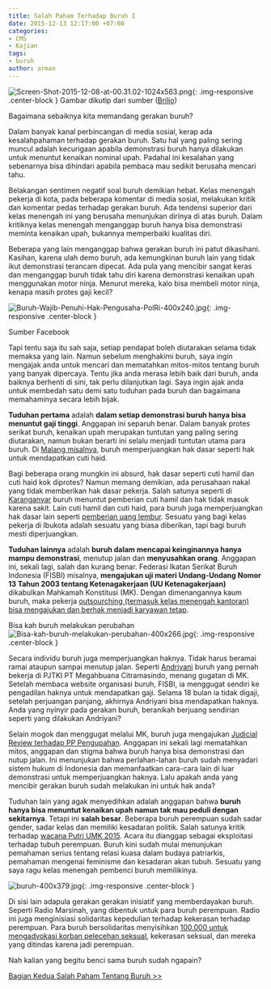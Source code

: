 ```yaml
---
title: Salah Paham Terhadap Buruh I
date: 2015-12-13 12:17:00 +07:00
categories:
- CMS
- Kajian
tags:
- buruh
author: arman
---
```


![Screen-Shot-2015-12-08-at-00.31.02-1024x563.png](/uploads/Screen-Shot-2015-12-08-at-00.31.02-1024x563.png){: .img-responsive .center-block }
Gambar dikutip dari sumber ([Brilio](http://www.brilio.net/news/curhatan-wanita-tentang-gaji-ini-menohok-buruh-yang-gemar-berdemo-151127q.html))

Bagaimana sebaiknya kita memandang gerakan buruh?

Dalam banyak kanal perbincangan di media sosial, kerap ada kesalahpahaman terhadap gerakan buruh. Satu hal yang paling sering muncul adalah kecurigaan apabila demonstrasi buruh hanya dilakukan untuk menuntut kenaikan nominal upah. Padahal ini kesalahan yang sebenarnya bisa dihindari apabila pembaca mau sedikit berusaha mencari tahu.

Belakangan sentimen negatif soal buruh demikian hebat. Kelas menengah pekerja di kota, pada beberapa komentar di media sosial, melakukan kritik dan komentar pedas terhadap gerakan buruh. Ada tendensi superior dari kelas menengah ini yang berusaha menunjukan dirinya di atas buruh. Dalam kritiknya kelas menengah menganggap buruh hanya bisa demonstrasi meminta kenaikan upah, bukannya memperbaiki kualitas diri.

Beberapa yang lain menganggap bahwa gerakan buruh ini patut dikasihani. Kasihan, karena ulah demo buruh, ada kemungkinan buruh lain yang tidak ikut demonstrasi terancam dipecat. Ada pula yang mencibir sangat keras dan menganggap buruh tidak tahu diri karena demonstrasi kenaikan upah menggunakan motor ninja. Menurut mereka, kalo bisa membeli motor ninja, kenapa masih protes gaji kecil?

![Buruh-Wajib-Penuhi-Hak-Pengusaha-PolRi-400x240.jpg](/uploads/Buruh-Wajib-Penuhi-Hak-Pengusaha-PolRi-400x240.jpg){: .img-responsive .center-block }

Sumber Facebook

Tapi tentu saja itu sah saja, setiap pendapat boleh diutarakan selama tidak memaksa yang lain. Namun sebelum menghakimi buruh, saya ingin mengajak anda untuk mencari dan mematahkan mitos-mitos tentang buruh yang banyak dipercaya. Tentu jika anda merasa lebih baik dari buruh, anda baiknya berhenti di sini, tak perlu dilanjutkan lagi. Saya ingin ajak anda untuk membedah satu demi satu tuduhan pada buruh dan bagaimana memahaminya secara lebih bijak.

**Tuduhan pertama** adalah **dalam setiap demonstrasi buruh hanya bisa menuntut gaji tinggi**. Anggapan ini separuh benar. Dalam banyak protes serikat buruh, kenaikan upah merupakan tuntutan yang paling sering diutarakan, namun bukan berarti ini selalu menjadi tuntutan utama para buruh. Di [Malang misalnya](http://nasional.kompas.com/read/2009/04/14/18060269/tuntut.hak.cuti.haid.buruh.di.kota.malang.demo), buruh memperjuangkan hak dasar seperti hak untuk mendapatkan cuti haid.

Bagi beberapa orang mungkin ini absurd, hak dasar seperti cuti hamil dan cuti haid kok diprotes? Namun memang demikian, ada perusahaan nakal yang tidak memberikan hak dasar pekerja. Salah satunya seperti di [Karanganyar](http://suaramerdeka.com/v1/index.php/read/news/2013/08/20/168885/Tak-Diberi-Hak-Cuti-Hamil-350-Buruh-Demo) buruh menuntut pemberian cuti hamil dan hak tidak masuk karena sakit. Lain cuti hamil dan cuti haid, para buruh juga memperjuangkan hak dasar lain seperti [pemberian uang lembur](http://solidaritas.net/2015/05/tuntut-keadilan-buruh-demo-di-phi-bandung.html). Sesuatu yang bagi kelas pekerja di Ibukota adalah sesuatu yang biasa diberikan, tapi bagi buruh mesti diperjuangkan.

**Tuduhan lainnya** adalah **buruh dalam mencapai keinginannya hanya mampu demonstrasi**, menutup jalan dan **menyusahkan orang**. Anggapan ini, sekali lagi, salah dan kurang benar. Federasi Ikatan Serikat Buruh Indonesia (FISBI) misalnya, **mengajukan uji materi Undang-Undang Nomor 13 Tahun 2003 tentang Ketenagakerjaan (UU Ketenagakerjaan)** dikabulkan Mahkamah Konstitusi (MK). Dengan dimenangannya kaum buruh, maka pekerja [outsourching (termasuk kelas menengah kantoran) bisa mengajukan dan berhak menjadi karyawan tetap](http://nasional.news.viva.co.id/news/read/695581-gugatan-dikabulkan-mk--buruh--ini-penantian-panjang).

Bisa kah buruh melakukan perubahan
![Bisa-kah-buruh-melakukan-perubahan-400x266.jpg](/uploads/Bisa-kah-buruh-melakukan-perubahan-400x266.jpg){: .img-responsive .center-block }

Secara individu buruh juga memperjuangkan haknya. Tidak harus beramai ramai ataupun sampai menutup jalan. Seperti [Andriyani](http://news.detik.com/berita/1966857/kisah-buruh-andriyani-seorang-diri-menggugat-negara-dan-menang) buruh yang pernah bekerja di PJTKI PT Megahbuana Citramasindo, menang gugatan di MK. Setelah membaca website organisasi buruh, FISBI, ia menggugat sendiri ke pengadilan haknya untuk mendapatkan gaji. Selama 18 bulan ia tidak digaji, setelah perjuangan panjang, akhirnya Andriyani bisa mendapatkan haknya. Anda yang nyinyir pada gerakan buruh, beranikah berjuang sendirian seperti yang dilakukan Andriyani?

Selain mogok dan menggugat melalui MK, buruh juga mengajukan [Judicial Review terhadap PP Pengupahan](http://bandung.bisnis.com/read/20151111/5/544976/buruh-siap-ajukan-judicial-review-pp-pengupahan-ke-mk). Anggapan ini sekali lagi mematahkan mitos, anggapan dan stigma bahwa buruh hanya bisa demonstrasi dan nutup jalan. Ini menunjukan bahwa perlahan-lahan buruh sudah menyadari sistem hukum di Indonesia dan memanfaatkan cara-cara lain di luar demonstrasi untuk memperjuangkan haknya. Lalu apakah anda yang mencibir gerakan buruh sudah melakukan ini untuk hak anda?

Tuduhan lain yang agak menyedihkan adalah anggapan bahwa **buruh hanya bisa menuntut kenaikan upah namun tak mau peduli dengan sekitarnya**. Tetapi  ini **salah besar**. Beberapa buruh perempuan sudah sadar gender, sadar kelas dan memiliki kesadaran politik. Salah satunya kritik terhadap [wacana Putri UMK 2015](http://solidaritas.net/2014/11/penindasan-perempuan-dibalik-putri-umk-2015.html). Acara itu dianggap sebagai eksploitasi terhadap tubuh perempuan. Buruh kini sudah mulai menunjukan pemahaman serius tentang relasi kuasa dalam budaya patriarkis, pemahaman mengenai feminisme dan kesadaran akan tubuh. Sesuatu yang saya ragu kelas menengah pembenci buruh memilikinya.

![buruh-400x379.jpg](/uploads/buruh-400x379.jpg){: .img-responsive .center-block }

Di sisi lain adapula gerakan gerakan inisiatif yang memberdayakan buruh. Seperti Radio Marsinah, yang dibentuk untuk para buruh perempuan. Radio ini juga menginisiasi solidaritas kepedulian terhadap kekerasan terhadap perempuan. Para buruh bersolidaritas menyisihkan [100.000 untuk mengadvokasi korban pelecehan seksual](https://marsinahfm.wordpress.com/2013/07/19/gerakan-rp-100000-melawan-kekerasan-terhadap-perempuan/), kekerasan seksual, dan mereka yang ditindas karena jadi perempuan.

Nah kalian yang begitu benci sama buruh sudah ngapain?

[Bagian Kedua Salah Paham Tentang Buruh >>](http://ciptamedia.org/salah-paham-tentang-buruh-ii/)